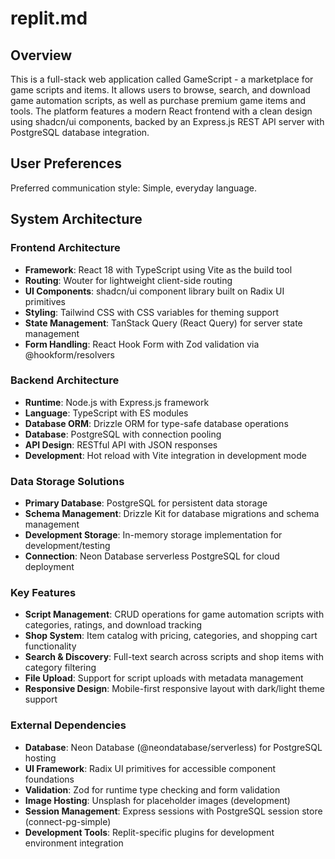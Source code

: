 # replit.md

## Overview

This is a full-stack web application called GameScript - a marketplace for game scripts and items. It allows users to browse, search, and download game automation scripts, as well as purchase premium game items and tools. The platform features a modern React frontend with a clean design using shadcn/ui components, backed by an Express.js REST API server with PostgreSQL database integration.

## User Preferences

Preferred communication style: Simple, everyday language.

## System Architecture

### Frontend Architecture
- **Framework**: React 18 with TypeScript using Vite as the build tool
- **Routing**: Wouter for lightweight client-side routing
- **UI Components**: shadcn/ui component library built on Radix UI primitives
- **Styling**: Tailwind CSS with CSS variables for theming support
- **State Management**: TanStack Query (React Query) for server state management
- **Form Handling**: React Hook Form with Zod validation via @hookform/resolvers

### Backend Architecture
- **Runtime**: Node.js with Express.js framework
- **Language**: TypeScript with ES modules
- **Database ORM**: Drizzle ORM for type-safe database operations
- **Database**: PostgreSQL with connection pooling
- **API Design**: RESTful API with JSON responses
- **Development**: Hot reload with Vite integration in development mode

### Data Storage Solutions
- **Primary Database**: PostgreSQL for persistent data storage
- **Schema Management**: Drizzle Kit for database migrations and schema management
- **Development Storage**: In-memory storage implementation for development/testing
- **Connection**: Neon Database serverless PostgreSQL for cloud deployment

### Key Features
- **Script Management**: CRUD operations for game automation scripts with categories, ratings, and download tracking
- **Shop System**: Item catalog with pricing, categories, and shopping cart functionality
- **Search & Discovery**: Full-text search across scripts and shop items with category filtering
- **File Upload**: Support for script uploads with metadata management
- **Responsive Design**: Mobile-first responsive layout with dark/light theme support

### External Dependencies
- **Database**: Neon Database (@neondatabase/serverless) for PostgreSQL hosting
- **UI Framework**: Radix UI primitives for accessible component foundations
- **Validation**: Zod for runtime type checking and form validation
- **Image Hosting**: Unsplash for placeholder images (development)
- **Session Management**: Express sessions with PostgreSQL session store (connect-pg-simple)
- **Development Tools**: Replit-specific plugins for development environment integration